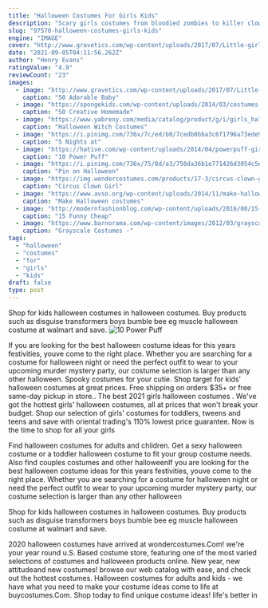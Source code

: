 ```yaml
---
title: "Halloween Costumes For Girls Kids"
description: "Scary girls costumes from bloodied zombies to killer clowns, spirit halloween has all of the best scary halloween costumes for girls. We know that there are plenty of other more lighthearted costumes"
slug: "97570-halloween-costumes-girls-kids"
engine: "IMAGE"
cover: "http://www.gravetics.com/wp-content/uploads/2017/07/Little-girls-Halloween-costumes-Lucy-Ethel.jpg"
date: "2021-09-05T04:11:56.262Z"
author: "Henry Evans"
ratingValue: "4.9"
reviewCount: "23"
images:
  - image: "http://www.gravetics.com/wp-content/uploads/2017/07/Little-girls-Halloween-costumes-Lucy-Ethel.jpg"
    caption: "50 Adorable Baby"
  - image: "https://spongekids.com/wp-content/uploads/2014/03/costumes-for-kids/41-peacock-kid-costume-idea.jpg"
    caption: "50 Creative Homemade"
  - image: "https://www.yabreny.com/media/catalog/product/g/i/girls_halloween_witch_costumes_children_sorceress_cosplay_kids_masquerade_dress.jpg"
    caption: "Halloween Witch Costumes"
  - image: "https://i.pinimg.com/736x/7c/ed/b0/7cedb0bba3c6f1796a73ede93bc00566--homemade-costumes-diy-costumes.jpg"
    caption: "5 Nights at"
  - image: "https://hative.com/wp-content/uploads/2014/04/powerpuff-girls-costumes/7-paper-mache-homemade-costumes.jpg"
    caption: "10 Power Puff"
  - image: "https://i.pinimg.com/736x/75/8d/a3/758da36b1e771426d3054c5e7a8da63b.jpg"
    caption: "Pin on Halloween"
  - image: "https://img.wondercostumes.com/products/17-3/circus-clown-girl-costume.jpg"
    caption: "Circus Clown Girl"
  - image: "https://www.avso.org/wp-content/uploads/2014/11/make-halloween-costumes-themselves-cool-kids-tinker-panels-1415626974.jpg"
    caption: "Make Halloween costumes"
  - image: "http://modernfashionblog.com/wp-content/uploads/2016/08/15-Funny-Cheap-Easy-Homemade-Halloween-Costumes-2016-13.jpg"
    caption: "15 Funny Cheap"
  - image: "https://www.barnorama.com/wp-content/images/2012/03/grayscale_costumes/05-grayscale_costumes.jpg"
    caption: "Grayscale Costumes -"
tags:
  - "halloween"
  - "costumes"
  - "for"
  - "girls"
  - "kids"
draft: false
type: post
---
```


Shop for kids halloween costumes in halloween costumes. Buy products such as disguise transformers boys bumble bee eg muscle halloween costume at walmart and save.
![10 Power Puff](https://hative.com/wp-content/uploads/2014/04/powerpuff-girls-costumes/7-paper-mache-homemade-costumes.jpg "10 Power Puff")

If you are looking for the best halloween costume ideas for this years festivities, youve come to the right place. Whether you are searching for a costume for halloween night or need the perfect outfit to wear to your upcoming murder mystery party, our costume selection is larger than any other halloween. Spooky costumes for your cutie. Shop target for kids&#39; halloween costumes at great prices. Free shipping on orders $35+ or free same-day pickup in store.. The best 2021 girls halloween costumes . We&#39;ve got the hottest girls&#39; halloween costumes, all at prices that won&#39;t break your budget. Shop our selection of girls&#39; costumes for toddlers, tweens and teens and save with oriental trading&#39;s 110% lowest price guarantee. Now is the time to shop for all your girls
<!--inArticleAds-->

<!--galleryOne-->

Find halloween costumes for adults and children. Get a sexy halloween costume or a toddler halloween costume to fit your group costume needs. Also find couples costumes and other halloweenIf you are looking for the best halloween costume ideas for this years festivities, youve come to the right place. Whether you are searching for a costume for halloween night or need the perfect outfit to wear to your upcoming murder mystery party, our costume selection is larger than any other halloween
<!--inArticleAds-->

<!--galleryTwo-->

Shop for kids halloween costumes in halloween costumes. Buy products such as disguise transformers boys bumble bee eg muscle halloween costume at walmart and save.
<!--galleryThree-->

2020 halloween costumes have arrived at wondercostumes.Com! we're your year round u.S. Based costume store, featuring one of the most varied selections of costumes and halloween products online. New year, new attitudeand new costumes! browse our web catalog with ease, and check out the hottest costumes. Halloween costumes for adults and kids - we have what you need to make your costume ideas come to life at buycostumes.Com. Shop today to find unique costume ideas! life's better in